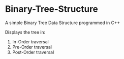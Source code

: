 # Binary-Tree-Structure
A simple Binary Tree Data Structure programmed in C++  
  
Displays the tree in:  
1. In-Order traversal
2. Pre-Order traversal
3. Post-Order traversal
